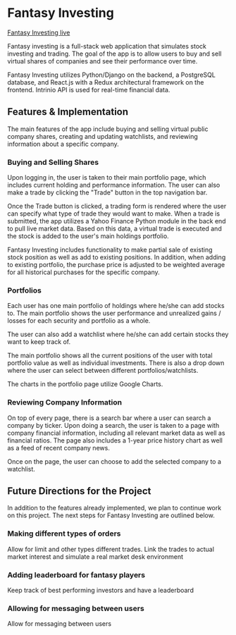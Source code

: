 # Fantasy Investing

[Fantasy Investing live][heroku]

[heroku]: https://fantasy-investing-app.herokuapp.com

Fantasy investing is a full-stack web application that simulates stock investing and trading. The goal of the app is to allow users to buy and sell virtual shares of companies and see their performance over time.

Fantasy Investing utilizes Python/Django on the backend, a PostgreSQL database, and React.js with a Redux architectural framework on the frontend. Intrinio API is used for real-time financial data.

## Features & Implementation

The main features of the app include buying and selling virtual public company shares,
creating and updating watchlists, and reviewing information about a specific company.

### Buying and Selling Shares

Upon logging in, the user is taken to their main portfolio page, which includes current holding and performance information. The user can also make a trade by clicking the "Trade" button in the top navigation bar.

Once the Trade button is clicked, a trading form is rendered where the user can specify what type of trade they would want to make. When a trade is submitted, the app utilizes a Yahoo Finance Python module in the back end to pull live market data. Based on this data, a virtual trade is executed and the stock is added to the user's main holdings portfolio.

Fantasy Investing includes functionality to make partial sale of existing stock position as well as add to existing positions. In addition, when adding to existing portfolio, the purchase price is adjusted to be weighted average for all historical purchases for the specific company.

### Portfolios

Each user has one main portfolio of holdings where he/she can add stocks to. The main portfolio shows the user performance and unrealized gains / losses for each security and portfolio as a whole.

The user can also add a watchlist where he/she can add certain stocks they want to keep track of.

The main portfolio shows all the current positions of the user with total portfolio value as well as individual investments. There is also a drop down where the user can select between different portfolios/watchlists.

The charts in the portfolio page utilize Google Charts.

### Reviewing Company Information

On top of every page, there is a search bar where a user can search a company by ticker. Upon doing a search, the user is taken to a page with company financial information, including all relevant market data as well as financial ratios. The page also includes a 1-year price history chart as well as a feed of recent company news.

Once on the page, the user can choose to add the selected company to a watchlist.

## Future Directions for the Project

In addition to the features already implemented, we plan to continue work on this project.  The next steps for Fantasy Investing are outlined below.

### Making different types of orders

Allow for limit and other types different trades. Link the trades to actual market interest and simulate a real market desk environment

### Adding leaderboard for fantasy players

Keep track of best performing investors and have a leaderboard

### Allowing for messaging between users

Allow for messaging between users
